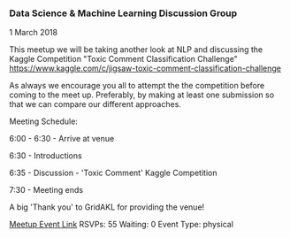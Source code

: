 ### Data Science & Machine Learning Discussion Group
1 March 2018

This meetup we will be taking another look at NLP and discussing the Kaggle Competition "Toxic Comment Classification Challenge" https://www.kaggle.com/c/jigsaw-toxic-comment-classification-challenge

As always we encourage you all to attempt the the competition before coming to the meet up. Preferably, by making at least one submission so that we can compare our different approaches.

Meeting Schedule:

6:00 - 6:30 - Arrive at venue

6:30 - Introductions

6:35 - Discussion - 'Toxic Comment' Kaggle Competition

7:30 - Meeting ends

A big 'Thank you' to GridAKL for providing the venue!

[Meetup Event Link](https://www.meetup.com/Data-Science-Discussion-Auckland/events/246203222)
RSVPs: 55
Waiting: 0
Event Type: physical
